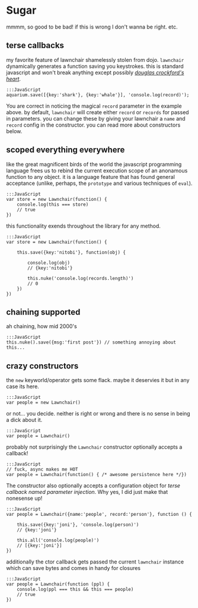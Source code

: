 Sugar
=====

mmmm, so good to be bad! if this is wrong I don't wanna be right. etc.

terse callbacks
---

my favorite feature of lawnchair shamelessly stolen from dojo. `lawnchair` dynamically generates a function saving you keystrokes. this is standard javascript and won't break anything except possibly _<a href="http://javascript.crockford.com/code.html">douglas crockford's heart</a>_.

    
    :::JavaScript
    aquarium.save([{key:'shark'}, {key:'whale'}], 'console.log(record)');
    

You are correct in noticing the magical `record` parameter in the example above. by default, `lawnchair` will create either `record` or `records` for passed in parameters. you can change these by giving your lawnchair a `name` and `record` config in the constructor. you can read more about constructors below.

scoped everything everywhere
---

like the great magnificent birds of the world the javascript programming language frees us to rebind the current execution scope of an anonamous function to any object. it is a language feature that has found general acceptance (unlike, perhaps, the `prototype` and various techniques of `eval`).

    
    :::JavaScript
    var store = new Lawnchair(function() {
        console.log(this === store) 
        // true
    })
    

this functionality exends throughout the library for any method.

    
    :::JavaScript
    var store = new Lawnchair(function() {

        this.save({key:'nitobi'}, function(obj) {
            
            console.log(obj)
            // {key:'nitobi'}

            this.nuke('console.log(records.length)')
            // 0
        })
    })
    

chaining supported
---

ah chaining, how mid 2000's

    
    :::JavaScript
    this.nuke().save({msg:'first post'}) // something annoying about this...
    

crazy constructors
---

the `new` keyworld/operator gets some flack. maybe it deservies it but in any case its here.

    
    :::JavaScript
    var people = new Lawnchair()
    

or not... you decide. neither is right or wrong and there is no sense in being a
dick about it.

    
    :::JavaScript
    var people = Lawnchair()
    

probably not surprisingly the `Lawnchair` constructor optionally accepts a callback!

    
    :::JavaScript
    // fuck, async makes me HOT
    var people = Lawnchair(function() { /* awesome persistence here */})
    

The constructor also optionally accepts a configuration object for _terse callback named parameter injection_. Why yes, I did just make that nonesense up!

    
    :::JavaScript
    var people = Lawnchair({name:'people', record:'person'}, function () {
        
        this.save({key:'joni'}, 'console.log(person)')
        // {key:'joni'}

        this.all('console.log(people)')
        // [{key:'joni'}]
    })
    

additionally the ctor callback gets passed the current `lawnchair` instance which can save bytes and comes in handy for closures

    
    :::JavaScript
    var people = Lawnchair(function (ppl) {
        console.log(ppl === this && this === people)
        // true
    })
    
